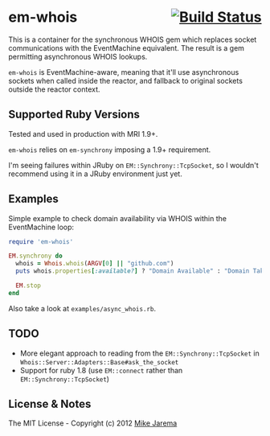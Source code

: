 # em-whois &nbsp;&nbsp;&nbsp; <div style="float:right">[![Build Status](https://secure.travis-ci.org/mikejarema/em-whois.png)](http://travis-ci.org/mikejarema/em-whois)</div>

This is a container for the synchronous WHOIS gem which replaces socket communications
with the EventMachine equivalent.  The result is a gem permitting asynchronous WHOIS
lookups.

`em-whois` is EventMachine-aware, meaning that it'll use asynchronous sockets when called
inside the reactor, and fallback to original sockets outside the reactor context.


## Supported Ruby Versions

Tested and used in production with MRI 1.9+.

`em-whois` relies on `em-synchrony` imposing a 1.9+ requirement.

I'm seeing failures within JRuby on ``EM::Synchrony::TcpSocket``, so I wouldn't recommend using it in a JRuby environment just yet.


## Examples

Simple example to check domain availability via WHOIS within the EventMachine loop:

```ruby
require 'em-whois'

EM.synchrony do  
  whois = Whois.whois(ARGV[0] || "github.com")
  puts whois.properties[:available?] ? "Domain Available" : "Domain Taken"

  EM.stop
end
```

Also take a look at `examples/async_whois.rb`.


## TODO

* More elegant approach to reading from the ``EM::Synchrony::TcpSocket`` in ``Whois::Server::Adapters::Base#ask_the_socket``
* Support for ruby 1.8 (use ``EM::connect`` rather than ``EM::Synchrony::TcpSocket``)


## License & Notes

The MIT License - Copyright (c) 2012 [Mike Jarema](http://mikejarema.com)
